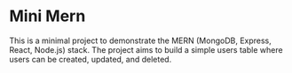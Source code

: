 # Mini Mern

This is a minimal project to demonstrate the MERN (MongoDB, Express, React, Node.js) stack. The project aims to build a simple users table where users can be created, updated, and deleted.
